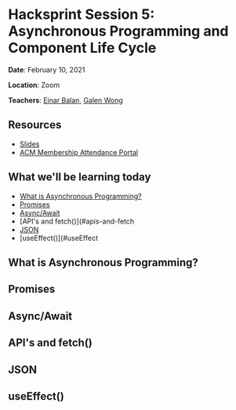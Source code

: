 # Hacksprint Session 5: Asynchronous Programming and Component Life Cycle

**Date**: February 10, 2021

**Location**: Zoom

**Teachers**: [Einar Balan](https://github.com/EinarBalan), [Galen Wong](https://github.com/GalenWong)

## Resources

- [Slides](//TODO:link)
- [ACM Membership Attendance Portal](//TODO:link)

## What we'll be learning today
- [What is Asynchronous Programming?](#what-is-asynchronous-programming)
- [Promises](#promises)
- [Async/Await](#asyncawait)
- [API's and fetch()](#apis-and-fetch
- [JSON](#json)
- [useEffect()](#useEffect

## What is Asynchronous Programming?

## Promises

## Async/Await

## API's and fetch()

## JSON

## useEffect()



